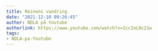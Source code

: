 ```yaml
---
title: Reinens vandring
date: "2021-12-10 09:26:45"
author: NDLA på Youtube
authorlink: https://www.youtube.com/watch?v=Icc2oL0c21w
tags:
- NDLA-pa-Youtube
---
```

